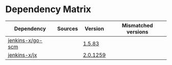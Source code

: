 # Dependency Matrix

Dependency | Sources | Version | Mismatched versions
---------- | ------- | ------- | -------------------
[jenkins-x/go-scm](https://github.com/jenkins-x/go-scm) |  | [1.5.83]() | 
[jenkins-x/jx](https://github.com/jenkins-x/jx) |  | [2.0.1259](https://github.com/jenkins-x/jx/releases/tag/v2.0.1259) | 

